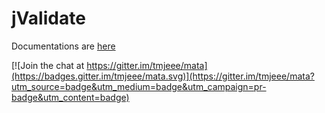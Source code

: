# jValidate

Documentations are [here](https://github.com/tmjeee/mata/wiki)


[![Join the chat at https://gitter.im/tmjeee/mata](https://badges.gitter.im/tmjeee/mata.svg)](https://gitter.im/tmjeee/mata?utm_source=badge&utm_medium=badge&utm_campaign=pr-badge&utm_content=badge)
